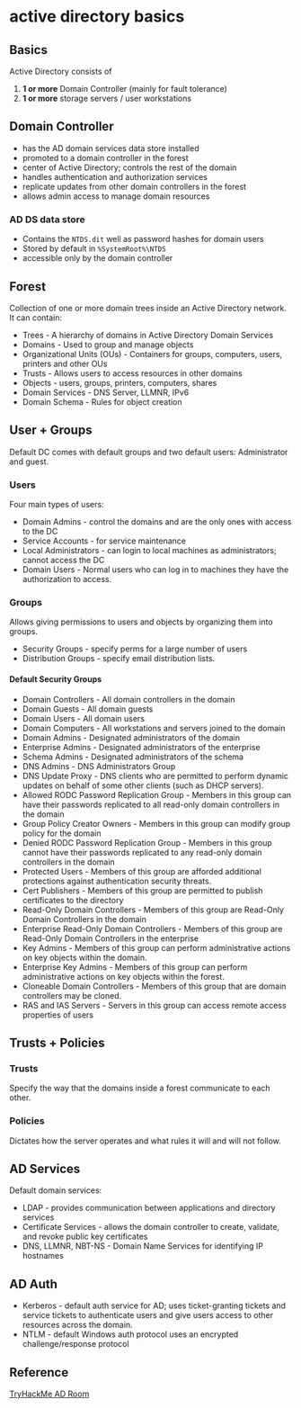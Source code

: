 # active directory basics

## Basics

Active Directory consists of

1. **1 or more** Domain Controller (mainly for fault tolerance)
2. **1 or more** storage servers / user workstations

## Domain Controller

* has the AD domain services data store installed
* promoted to a domain controller in the forest
* center of Active Directory; controls the rest of the domain
* handles authentication and authorization services
* replicate updates from other domain controllers in the forest
* allows admin access to manage domain resources

### AD DS data store

* Contains the `NTDS.dit`
  well as password hashes for domain users
* Stored by default in `%SystemRoot%\NTDS`
* accessible only by the domain controller

## Forest

Collection of one or more domain trees inside an Active Directory network. It can contain:

* Trees - A hierarchy of domains in Active Directory Domain Services
* Domains - Used to group and manage objects
* Organizational Units (OUs) - Containers for groups, computers, users, printers and other OUs
* Trusts - Allows users to access resources in other domains
* Objects - users, groups, printers, computers, shares
* Domain Services - DNS Server, LLMNR, IPv6
* Domain Schema - Rules for object creation

## User + Groups

Default DC comes with default groups and two default users: Administrator and guest.

### Users

Four main types of users:

* Domain Admins - control the domains and are the only ones with access to the DC
* Service Accounts - for service maintenance
* Local Administrators - can login to local machines as administrators; cannot access the DC
* Domain Users - Normal users who can log in to machines they have the authorization to access.

### Groups

Allows giving permissions to users and objects by organizing them into groups.

* Security Groups - specify perms for a large number of users
* Distribution Groups - specify email distribution lists.

#### Default Security Groups

* Domain Controllers - All domain controllers in the domain
* Domain Guests - All domain guests
* Domain Users - All domain users
* Domain Computers - All workstations and servers joined to the domain
* Domain Admins - Designated administrators of the domain
* Enterprise Admins - Designated administrators of the enterprise
* Schema Admins - Designated administrators of the schema
* DNS Admins - DNS Administrators Group
* DNS Update Proxy - DNS clients who are permitted to perform dynamic updates on behalf of some other clients (such as
  DHCP servers).
* Allowed RODC Password Replication Group - Members in this group can have their passwords replicated to all read-only
  domain controllers in the domain
* Group Policy Creator Owners - Members in this group can modify group policy for the domain
* Denied RODC Password Replication Group - Members in this group cannot have their passwords replicated to any read-only
  domain controllers in the domain
* Protected Users - Members of this group are afforded additional protections against authentication security threats.
* Cert Publishers - Members of this group are permitted to publish certificates to the directory
* Read-Only Domain Controllers - Members of this group are Read-Only Domain Controllers in the domain
* Enterprise Read-Only Domain Controllers - Members of this group are Read-Only Domain Controllers in the enterprise
* Key Admins - Members of this group can perform administrative actions on key objects within the domain.
* Enterprise Key Admins - Members of this group can perform administrative actions on key objects within the forest.
* Cloneable Domain Controllers - Members of this group that are domain controllers may be cloned.
* RAS and IAS Servers - Servers in this group can access remote access properties of users

## Trusts + Policies

### Trusts

Specify the way that the domains inside a forest communicate to each other.

### Policies

Dictates how the server operates and what rules it will and will not follow.

## AD Services

Default domain services:

* LDAP - provides communication between applications and directory services
* Certificate Services - allows the domain controller to create, validate, and revoke public key certificates
* DNS, LLMNR, NBT-NS - Domain Name Services for identifying IP hostnames

## AD Auth

* Kerberos - default auth service for AD; uses ticket-granting tickets and service tickets to
  authenticate users and give users access to other resources across the domain.
* NTLM - default Windows auth protocol uses an encrypted challenge/response protocol

## Reference

[TryHackMe AD Room](https://tryhackme.com/room/activedirectorybasics)